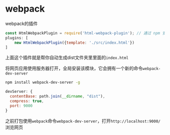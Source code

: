 # webpack



webpack的插件
```js
const HtmlWebpackPlugin = require('html-webpack-plugin'); // 通过 npm 安装
plugins: [
    new HtmlWebpackPlugin({template: './src/index.html'})
]
```
上面这个插件就是帮你自动生成dist文件夹里里面的`index.html`

将网页应用使用服务器打开，全局安装该模块，它会拥有一个新的命令`webpack-dev-server`
```bash
npm install webpack-dev-server -g
```
```js
devServer: {
  contentBase: path.join(__dirname, "dist"),
  compress: true,
  port: 9000
}
```
之前打包使用`webpack`命令`webpack-dev-server`，打开`http://localhost:9000/`浏览网页